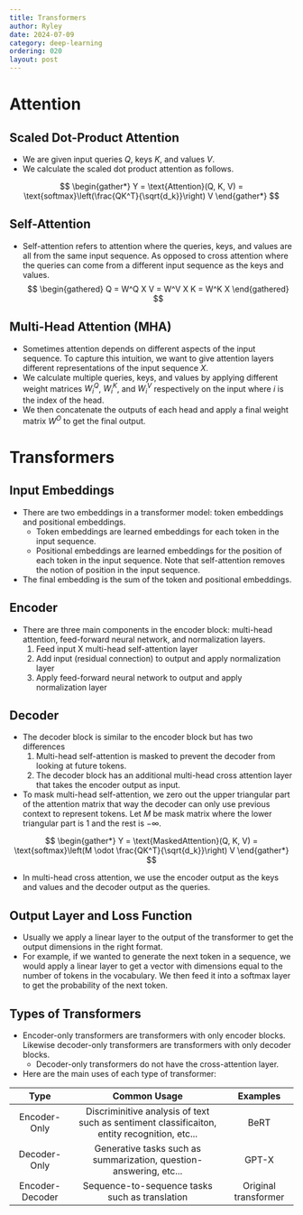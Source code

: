 ```yaml
---
title: Transformers
author: Ryley
date: 2024-07-09
category: deep-learning
ordering: 020
layout: post
---
```

# Attention
## Scaled Dot-Product Attention
* We are given input queries $Q$, keys $K$, and values $V$.
* We calculate the scaled dot product attention as follows.

$$
\begin{gather*}
Y = \text{Attention}(Q, K, V) = \text{softmax}\left(\frac{QK^T}{\sqrt{d_k}}\right) V
\end{gather*}
$$

## Self-Attention
* Self-attention refers to attention where the queries, keys, and values are all from the same input sequence. As opposed to cross attention where the queries can come from a different input sequence as the keys and values.
$$
\begin{gathered}
Q = W^Q X
V = W^V X
K = W^K X
\end{gathered}
$$

## Multi-Head Attention (MHA)
* Sometimes attention depends on different aspects of the input sequence. To capture this intuition, we want to give attention layers different representations of the input sequence $X$.
* We calculate multiple queries, keys, and values by applying different weight matrices $W^Q_i$, $W^K_i$, and $W^V_i$ respectively on the input where $i$ is the index of the head. 
* We then concatenate the outputs of each head and apply a final weight matrix $W^O$ to get the final output.

# Transformers
## Input Embeddings
* There are two embeddings in a transformer model: token embeddings and positional embeddings.
    * Token embeddings are learned embeddings for each token in the input sequence.
    * Positional embeddings are learned embeddings for the position of each token in the input sequence. Note that self-attention removes the notion of position in the input sequence. 
* The final embedding is the sum of the token and positional embeddings.

## Encoder
* There are three main components in the encoder block: multi-head attention, feed-forward neural network, and normalization layers.
    1. Feed input X multi-head self-attention layer
    2. Add input (residual connection) to output and apply normalization layer
    3. Apply feed-forward neural network to output and apply normalization layer

## Decoder
* The decoder block is similar to the encoder block but has two differences
    1. Multi-head self-attention is masked to prevent the decoder from looking at future tokens.
    2. The decoder block has an additional multi-head cross attention layer that takes the encoder output as input.
* To mask multi-head self-attention, we zero out the upper triangular part of the attention matrix that way the decoder can only use previous context to represent tokens. Let $M$ be mask matrix where the lower triangular part is 1 and the rest is $-\infty$.   

$$
\begin{gather*}
Y = \text{MaskedAttention}(Q, K, V) = \text{softmax}\left(M \odot \frac{QK^T}{\sqrt{d_k}}\right) V
\end{gather*}
$$

* In multi-head cross attention, we use the encoder output as the keys and values and the decoder output as the queries.

## Output Layer and Loss Function
* Usually we apply a linear layer to the output of the transformer to get the output dimensions in the right format. 
* For example, if we wanted to generate the next token in a sequence, we would apply a linear layer to get a vector with dimensions equal to the number of tokens in the vocabulary. We then feed it into a softmax layer to get the probability of the next token. 

## Types of Transformers
* Encoder-only transformers are transformers with only encoder blocks. Likewise decoder-only transformers are transformers with only decoder blocks. 
    * Decoder-only transformers do not have the cross-attention layer.
* Here are the main uses of each type of transformer: 

<div class="table-wrapper" markdown="block">

|Type|Common Usage|Examples|
|:-:|:-:|:-:|
|Encoder-Only|Discriminitive analysis of text such as sentiment classificaiton, entity recognition, etc... |BeRT|
|Decoder-Only|Generative tasks such as summarization, question-answering, etc... |GPT-X|
|Encoder-Decoder|Sequence-to-sequence tasks such as translation|Original transformer|

</div>
